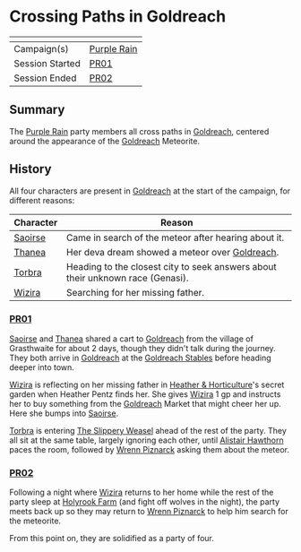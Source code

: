 # Crossing Paths in Goldreach

| []() | |
| --- | --- |
| Campaign(s) | [Purple Rain](../README.md) |
| Session Started | [PR01](../sessions.md/PR01.md) |
| Session Ended | [PR02](../sessions.md/PR02.md) |

## Summary

The [Purple Rain](../README.md) party members all cross paths in [Goldreach](../../../astarus/civilisations/kingdom-of-astor/settlements/goldreach/README.md), centered around the appearance of the [Goldreach](../../../astarus/civilisations/kingdom-of-astor/settlements/goldreach/README.md) Meteorite.

## History

All four characters are present in [Goldreach](../../../astarus/civilisations/kingdom-of-astor/settlements/goldreach/README.md) at the start of the campaign, for different reasons:

| Character | Reason |
| --- | --- |
| [Saoirse](../../../astarus/people/saoirse.md) | Came in search of the meteor after hearing about it. |
| [Thanea](../../../astarus/people/thanea.md) | Her deva dream showed a meteor over [Goldreach](../../../astarus/civilisations/kingdom-of-astor/settlements/goldreach/README.md). |
| [Torbra](../../../astarus/people/torbra.md) | Heading to the closest city to seek answers about their unknown race (Genasi). |
| [Wizira](../../../astarus/people/wizira.md) | Searching for her missing father. |

### [PR01](../sessions.md/PR01.md)

[Saoirse](../../../astarus/people/saoirse.md) and [Thanea](../../../astarus/people/thanea.md) shared a cart to [Goldreach](../../../astarus/civilisations/kingdom-of-astor/settlements/goldreach/README.md) from the village of Grasthwaite for about 2 days, though they didn't talk during the journey. They both arrive in [Goldreach](../../../astarus/civilisations/kingdom-of-astor/settlements/goldreach/README.md) at the [Goldreach Stables](../../../astarus/civilisations/kingdom-of-astor/settlements/goldreach/places/goldreach-stables.md) before heading deeper into town.

[Wizira](../../../astarus/people/wizira.md) is reflecting on her missing father in [Heather & Horticulture](../../../astarus/civilisations/kingdom-of-astor/settlements/goldreach/places/heather-and-horticulture.md)'s secret garden when Heather Pentz finds her. She gives [Wizira](../../../astarus/people/wizira.md) 1 gp and instructs her to buy something from the [Goldreach](../../../astarus/civilisations/kingdom-of-astor/settlements/goldreach/README.md) Market that might cheer her up. Here she bumps into [Saoirse](../../../astarus/people/saoirse.md).

[Torbra](../../../astarus/people/torbra.md) is entering [The Slippery Weasel](../../../astarus/civilisations/kingdom-of-astor/settlements/goldreach/places/the-slippery-weasel.md) ahead of the rest of the party. They all sit at the same table, largely ignoring each other, until [Alistair Hawthorn](../../../astarus/people/alistair-hawthorn.md) paces the room, followed by [Wrenn Piznarck](../../../astarus/people/wrenn-piznarck.md) asking them about the meteor.

### [PR02](../sessions.md/PR02.md)

Following a night where [Wizira](../../../astarus/people/wizira.md) returns to her home while the rest of the party sleep at [Holyrook Farm](../../../astarus/civilisations/kingdom-of-astor/settlements/goldreach/places/holyrook-farm.md) (and fight off wolves in the night), the party meets back up so they may return to [Wrenn Piznarck](../../../astarus/people/wrenn-piznarck.md) to help him search for the meteorite.

From this point on, they are solidified as a party of four.
